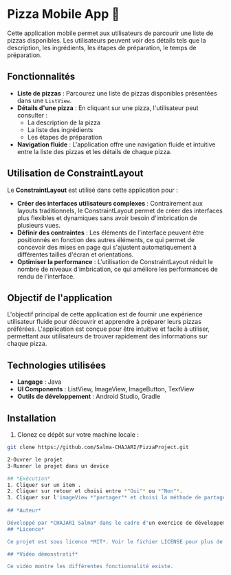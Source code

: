 # Pizza Mobile App 🍕 

Cette application mobile permet aux utilisateurs de parcourir une liste de pizzas disponibles. Les utilisateurs peuvent voir des détails tels que la description, les ingrédients, les étapes de préparation, le temps de préparation.

## Fonctionnalités

- **Liste de pizzas** : Parcourez une liste de pizzas disponibles présentées dans une `ListView`.
- **Détails d'une pizza** : En cliquant sur une pizza, l'utilisateur peut consulter :
  - La description de la pizza
  - La liste des ingrédients
  - Les étapes de préparation
- **Navigation fluide** : L'application offre une navigation fluide et intuitive entre la liste des pizzas et les détails de chaque pizza.
## Utilisation de ConstraintLayout

Le **ConstraintLayout** est utilisé dans cette application pour :

- **Créer des interfaces utilisateurs complexes** : Contrairement aux layouts traditionnels, le ConstraintLayout permet de créer des interfaces plus flexibles et dynamiques sans avoir besoin d'imbrication de plusieurs vues.
- **Définir des contraintes** : Les éléments de l'interface peuvent être positionnés en fonction des autres éléments, ce qui permet de concevoir des mises en page qui s'ajustent automatiquement à différentes tailles d'écran et orientations.
- **Optimiser la performance** : L'utilisation de ConstraintLayout réduit le nombre de niveaux d'imbrication, ce qui améliore les performances de rendu de l'interface.

## Objectif de l'application

L'objectif principal de cette application est de fournir une expérience utilisateur fluide pour découvrir et apprendre à préparer leurs pizzas préférées. L'application est conçue pour être intuitive et facile à utiliser, permettant aux utilisateurs de trouver rapidement des informations sur chaque pizza.

## Technologies utilisées

- **Langage** : Java
- **UI Components** : ListView, ImageView, ImageButton, TextView
- **Outils de développement** : Android Studio, Gradle

## Installation

1. Clonez ce dépôt sur votre machine locale :

```bash
git clone https://github.com/Salma-CHAJARI/PizzaProject.git

2-Ouvrer le projet
3-Runner le projet dans un device

## *Exécution*
1. Cliquer sur un item .
2. Cliquer sur retour et choisi entre *"Oui"* ou *"Non"*.
3. Cliquer sur l'imageView *"partager"* et choisi la méthode de partage.
   
## *Auteur*

Développé par *CHAJARI Salma* dans le cadre d'un exercice de développement d'applications Android.
## *Licence*

Ce projet est sous licence *MIT*. Voir le fichier LICENSE pour plus de détails.

## *Vidéo démonstratif*

Ce vidéo montre les différentes fonctionnalité existe.

